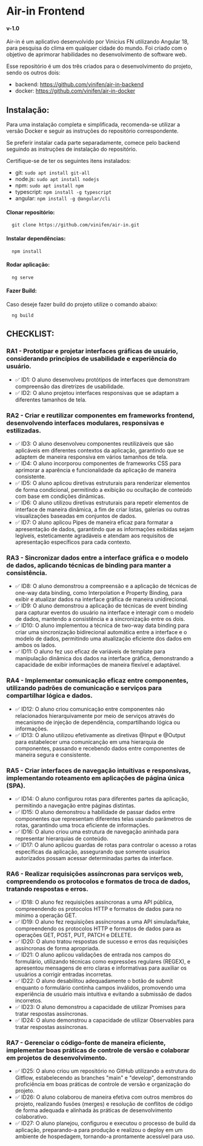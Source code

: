
# Air-in Frontend
#### v-1.0

Air-in é um aplicativo desenvolvido por Vinicius FN utilizando Angular 18, para pesquisa do clima em qualquer cidade do mundo. Foi criado com o objetivo de aprimorar habilidades no desenvolvimento de software web.

Esse repositório é um dos três criados para o desenvolvimento do projeto, sendo os outros dois:
- backend: https://github.com/vinifen/air-in-backend
- docker: https://github.com/vinifen/air-in-docker


## Instalação:

Para uma instalação completa e simplificada, recomenda-se utilizar a versão Docker e seguir as instruções do repositório correspondente.

Se preferir instalar cada parte separadamente, comece pelo backend seguindo as instruções de instalação do repositório.

Certifique-se de ter os seguintes itens instalados: 
- git:  `sudo apt install git-all`
- node.js: `sudo apt install nodejs` 
- npm: `sudo apt install npm` 
- typescript: `npm install -g typescript`
- angular: `npm install -g @angular/cli`

#### Clonar repositório:

```repositório
  git clone https://github.com/vinifen/air-in.git
```

#### Instalar dependências:

```dependências
  npm install
```

#### Rodar aplicação:


```run
  ng serve
```

#### Fazer Build:

Caso deseje fazer build do projeto utilize o comando abaixo:

```build
  ng build
```

## CHECKLIST: 

### RA1 - Prototipar e projetar interfaces gráficas de usuário, considerando princípios de usabilidade e experiência do usuário.

- ✅ ID1: O aluno desenvolveu protótipos de interfaces que demonstram compreensão das diretrizes de usabilidade.
- ✅ ID2: O aluno projetou interfaces responsivas que se adaptam a diferentes tamanhos de tela.

### RA2 - Criar e reutilizar componentes em frameworks frontend, desenvolvendo interfaces modulares, responsivas e estilizadas.

- ✅ ID3: O aluno desenvolveu componentes reutilizáveis que são aplicáveis em diferentes contextos da aplicação, garantindo que se adaptem de maneira responsiva em vários tamanhos de tela.
- ✅ ID4: O aluno incorporou componentes de frameworks CSS para aprimorar a aparência e funcionalidade da aplicação de maneira consistente.
- ✅ ID5: O aluno aplicou diretivas estruturais para renderizar elementos de forma condicional, permitindo a exibição ou ocultação de conteúdo com base em condições dinâmicas.
- ✅ ID6: O aluno utilizou diretivas estruturais para repetir elementos de interface de maneira dinâmica, a fim de criar listas, galerias ou outras visualizações baseadas em conjuntos de dados.
- ✅ ID7: O aluno aplicou Pipes de maneira eficaz para formatar a apresentação de dados, garantindo que as informações exibidas sejam legíveis, esteticamente agradáveis e atendam aos requisitos de apresentação específicos para cada contexto.

### RA3 - Sincronizar dados entre a interface gráfica e o modelo de dados, aplicando técnicas de binding para manter a consistência.

- ✅ ID8: O aluno demonstrou a compreensão e a aplicação de técnicas de one-way data binding, como Interpolation e Property Binding, para exibir e atualizar dados na interface gráfica de maneira unidirecional.
- ✅ ID9: O aluno demonstrou a aplicação de técnicas de event binding para capturar eventos do usuário na interface e interagir com o modelo de dados, mantendo a consistência e a sincronização entre os dois.
- ✅ ID10: O aluno implementou a técnica de two-way data binding para criar uma sincronização bidirecional automática entre a interface e o modelo de dados, permitindo uma atualização eficiente dos dados em ambos os lados.
- ✅ ID11: O aluno fez uso eficaz de variáveis de template para manipulação dinâmica dos dados na interface gráfica, demonstrando a capacidade de exibir informações de maneira flexível e adaptável.

### RA4 - Implementar comunicação eficaz entre componentes, utilizando padrões de comunicação e serviços para compartilhar lógica e dados.

- ✅ ID12: O aluno criou comunicação entre componentes não relacionados hierarquivamente por meio de serviços através do mecanismo de injeção de dependência, compartilhando lógica ou informações.
- ✅ ID13: O aluno utilizou efetivamente as diretivas @Input e @Output para estabelecer uma comunicanção em uma hierarquia de componentes, passando e recebendo dados entre componentes de maneira segura e consistente.

### RA5 - Criar interfaces de navegação intuitivas e responsivas, implementando roteamento em aplicações de página única (SPA).

- ✅ ID14: O aluno configurou rotas para diferentes partes da aplicação, permitindo a navegação entre páginas distintas.
- ✅ ID15: O aluno demonstrou a habilidade de passar dados entre componentes que representam diferentes telas usando parâmetros de rotas, garantindo uma troca eficiente de informações.
- ✅ ID16: O aluno criou uma estrutura de navegação aninhada para representar hierarquias de conteúdo.
- ✅ ID17: O aluno aplicou guardas de rotas para controlar o acesso a rotas específicas da aplicação, assegurando que somente usuários autorizados possam acessar determinadas partes da interface.

### RA6 - Realizar requisições assíncronas para serviços web, compreendendo os protocolos e formatos de troca de dados, tratando respostas e erros.

- ✅ ID18: O aluno fez requisições assíncronas a uma API pública, compreendendo os protocolos HTTP e formatos de dados para no mínimo a operação GET.
- ✅ ID19: O aluno fez requisições assíncronas a uma API simulada/fake, compreendendo os protocolos HTTP e formatos de dados para as operações GET, POST, PUT, PATCH e DELETE.
- ✅ ID20: O aluno tratou respostas de sucesso e erros das requisições assíncronas de forma apropriada.
- ✅ ID21: O aluno aplicou validações de entrada nos campos do formulário, utilizando técnicas como expressões regulares (REGEX), e apresentou mensagens de erro claras e informativas para auxiliar os usuários a corrigir entradas incorretas.
- ✅ ID22: O aluno desabilitou adequadamente o botão de submit enquanto o formulário continha campos inválidos, promovendo uma experiência de usuário mais intuitiva e evitando a submissão de dados incorretos.
- ✅ ID23: O aluno demonstrou a capacidade de utilizar Promises para tratar respostas assíncronas.
- ✅ ID24: O aluno demonstrou a capacidade de utilizar Observables para tratar respostas assíncronas.
  
### RA7 - Gerenciar o código-fonte de maneira eficiente, implementar boas práticas de controle de versão e colaborar em projetos de desenvolvimento.

- ✅ ID25: O aluno criou um repositório no GitHub utilizando a estrutura do Gitflow, estabelecendo as branches "main" e "develop", demonstrando proficiência em boas práticas de controle de versão e organização do projeto.
- ✅ ID26: O aluno colaborou de maneira efetiva com outros membros do projeto, realizando fusões (merges) e resolução de conflitos de código de forma adequada e alinhada às práticas de desenvolvimento colaborativo.
- ✅ ID27: O aluno planejou, configurou e executou o processo de build da aplicação, preparando-a para produção e realizou o deploy em um ambiente de hospedagem, tornando-a prontamente acessível para uso.




